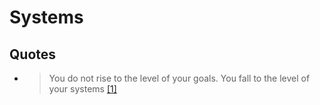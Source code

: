 
# Systems

## Quotes

- > You do not rise to the level of your goals. You fall to the level of your systems 
[[1]](/pages/fall_to_the_level_of_your_systems_quote.md)


